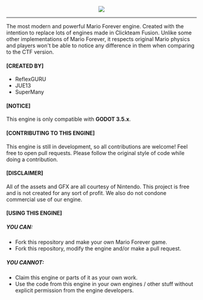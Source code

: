 <p align="center">
  <img src="https://cdn.discordapp.com/attachments/818109948490809347/847935718156402718/team_ce.png">
</p>

------------

The most modern and powerful Mario Forever engine. Created with the intention to replace lots of engines made in Clickteam Fusion.
Unlike some other implementations of Mario Forever, it respects original Mario physics and players won't be able to notice any difference in them when comparing to the CTF version.

#### [CREATED BY]
- ReflexGURU
- JUE13
- SuperMany

#### [NOTICE]
This engine is only compatible with **GODOT 3.5.x**.

#### [CONTRIBUTING TO THIS ENGINE]
This engine is still in development, so all contributions are welcome! Feel free to open pull requests.
Please follow the original style of code while doing a contribution.

#### [DISCLAIMER]
All of the assets and GFX are all courtesy of Nintendo. This project is free
and is not created for any sort of profit. We also do not condone commercial use
of our engine.

#### [USING THIS ENGINE]
##### YOU CAN:
- Fork this repository and make your own Mario Forever game.
- Fork this repository, modify the engine and/or make a pull request.

##### YOU CANNOT:
- Claim this engine or parts of it as your own work.
- Use the code from this engine in your own engines / other stuff without explicit permission from the engine developers.
